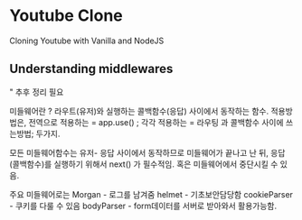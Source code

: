 # Youtube Clone

Cloning Youtube with Vanilla and NodeJS

## Understanding middlewares

" 추후 정리 필요

미들웨어란 ? 라우트(유저)와 실행하는 콜백함수(응답) 사이에서 동작하는 함수.
적용방법은,
전역으로 적용하는 = app.use() ;
각각 적용하는 = 라우팅 과 콜백함수 사이에 쓰는방법;
두가지.

모든 미들웨어함수는 유저- 응답 사이에서 동작하므로 미들웨어가 끝나고 난 뒤, 응답(콜백함수)를 실행하기 위해서 next() 가 필수적임. 혹은 미들웨어에서 중단시킬 수 있음.

주요 미들웨어로는
Morgan - 로그를 남겨줌
helmet - 기초보안담당함
cookieParser - 쿠키를 다룰 수 있음
bodyParser - form데이터를 서버로 받아와서 활용가능함.
